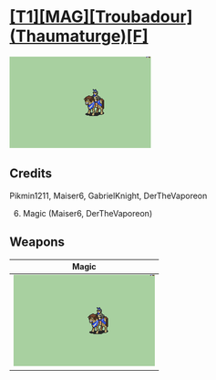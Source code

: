 # [\[T1\]\[MAG\]\[Troubadour\]\(Thaumaturge\)\[F\]](./)

<img src="./6.%20Magic/Magic_000.png" alt="[T1][MAG][Troubadour](Thaumaturge)[F] standing" />

## Credits

Pikmin1211, Maiser6, GabrielKnight, DerTheVaporeon

6. Magic (Maiser6, DerTheVaporeon)

## Weapons


|Magic |
|  :---: |
| <img alt="Magic animation" src="./6.%20Magic/Magic.gif" /> |
